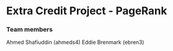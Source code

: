 # Extra Credit Project - PageRank
### Team members
Ahmed Shafiuddin (ahmeds4)
Eddie Brenmark (ebren3)
